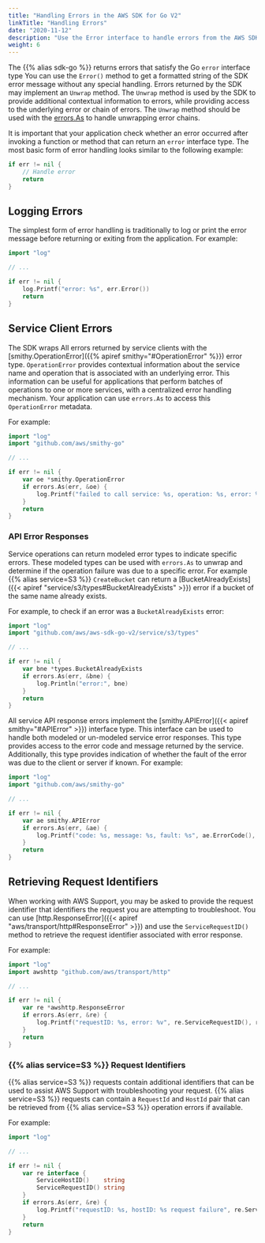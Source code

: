 ```yaml
---
title: "Handling Errors in the AWS SDK for Go V2"
linkTitle: "Handling Errors"
date: "2020-11-12"
description: "Use the Error interface to handle errors from the AWS SDK for Go V2 or AWS service."
weight: 6
---
```


The {{% alias sdk-go %}} returns errors that satisfy the Go `error` interface type  You can use the `Error()` method to
get a formatted string of the SDK error message without any special handling. Errors returned by the SDK may implement
an `Unwrap` method. The `Unwrap` method is used by the SDK to provide additional contextual information to errors, while
providing access to the underlying error or chain of errors. The `Unwrap` method should be used with the
[errors.As](https://golang.org/pkg/errors#As) to handle unwrapping error chains.

It is important that your application check whether an error occurred after invoking a function or method that
can return an `error` interface type. The most basic form of error handling looks similar to the following example:

```go
if err != nil {
	// Handle error
	return
}
```

## Logging Errors

The simplest form of error handling is traditionally to log or print the error message before returning or exiting from
the application. For example:

```go
import "log"

// ...

if err != nil {
	log.Printf("error: %s", err.Error())
	return
}
```

## Service Client Errors

The SDK wraps All errors returned by service clients with the
[smithy.OperationError]({{% apiref smithy="#OperationError" %}}) error type. `OperationError` provides contextual
information about the service name and operation that is associated with an underlying error. This information can be
useful for applications that perform batches of operations to one or more services, with a centralized error handling
mechanism. Your application can use `errors.As` to access this `OperationError` metadata.

For example:

```go
import "log"
import "github.com/aws/smithy-go"

// ...

if err != nil {
	var oe *smithy.OperationError
	if errors.As(err, &oe) {
		log.Printf("failed to call service: %s, operation: %s, error: %v", oe.Service(), oe.Operation(), oe.Unwrap())
    }
    return
}
```

### API Error Responses

Service operations can return modeled error types to indicate specific errors. These modeled types can be used with
`errors.As` to unwrap and determine if the operation failure was due to a specific error. For example
{{% alias service=S3 %}} `CreateBucket` can return a
[BucketAlreadyExists]({{< apiref "service/s3/types#BucketAlreadyExists" >}}) error if a bucket of the same name
already exists.

For example, to check if an error was a `BucketAlreadyExists` error:

```go
import "log"
import "github.com/aws/aws-sdk-go-v2/service/s3/types"

// ...

if err != nil {
	var bne *types.BucketAlreadyExists
	if errors.As(err, &bne) {
		log.Println("error:", bne)
    }
    return
}
```

All service API response errors implement the [smithy.APIError]({{< apiref smithy="#APIError" >}}) interface type.
This interface can be used to handle both modeled or un-modeled service error responses. This type provides
access to the error code and message returned by the service. Additionally, this type provides indication of whether
the fault of the error was due to the client or server if known. For example:

```go
import "log"
import "github.com/aws/smithy-go"

// ...

if err != nil {
	var ae smithy.APIError
	if errors.As(err, &ae) {
		log.Printf("code: %s, message: %s, fault: %s", ae.ErrorCode(), ae.ErrorMessage(), ae.ErrorFault().String())
    }
    return
}
```

## Retrieving Request Identifiers

When working with AWS Support, you may be asked to provide the request identifier that identifiers the request you
are attempting to troubleshoot. You can use [http.ResponseError]({{< apiref "aws/transport/http#ResponseError" >}})
and use the `ServiceRequestID()` method to retrieve the request identifier associated with error response.

For example:

```go
import "log"
import awshttp "github.com/aws/transport/http"

// ...

if err != nil {
	var re *awshttp.ResponseError
	if errors.As(err, &re) {
		log.Printf("requestID: %s, error: %v", re.ServiceRequestID(), re.Unwrap());
    }
    return
}
```

### {{% alias service=S3 %}} Request Identifiers

{{% alias service=S3 %}} requests contain additional identifiers that can be used to assist AWS Support with
troubleshooting your request. {{% alias service=S3 %}} requests can contain a `RequestId` and `HostId` pair that can be
retrieved from {{% alias service=S3 %}} operation errors if available.

For example:

```go
import "log"

// ...

if err != nil {
	var re interface {
		ServiceHostID()    string
		ServiceRequestID() string
	}
	if errors.As(err, &re) {
		log.Printf("requestID: %s, hostID: %s request failure", re.ServiceRequestID(), re.ServiceHostID());
	}
	return
}
```

